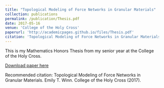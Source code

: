 ```yaml
---
title: "Topological Modeling of Force Networks in Granular Materials"
collection: publications
permalink: /publication/Thesis.pdf
date: 2017-05-16
venue: 'College of the Holy Cross'
paperurl: 'http://academicpages.github.io/files/Thesis.pdf'
citation: 'Topological Modeling of Force Networks in Granular Materials. Emily T. Winn. College of the Holy Cross (2017).'
---
```

This is my Mathematics Honors Thesis from my senior year at the College of the Holy Cross.

[Download paper here](http://academicpages.github.io/files/Thesis.pdf)

Recommended citation: Topological Modeling of Force Networks in Granular Materials. Emily T. Winn. College of the Holy Cross (2017).
